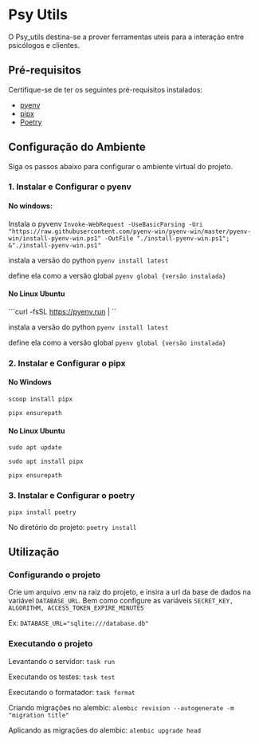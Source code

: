# Psy Utils

O Psy_utils destina-se a prover ferramentas uteis para a interação entre psicólogos e clientes.

## Pré-requisitos

Certifique-se de ter os seguintes pré-requisitos instalados:

- [pyenv](https://github.com/pyenv/pyenv)
- [pipx](https://pipxproject.github.io/pipx/)
- [Poetry](https://python-poetry.org/)

## Configuração do Ambiente

Siga os passos abaixo para configurar o ambiente virtual do projeto.

### 1. Instalar e Configurar o pyenv

#### No windows:

Instala o pyvenv
```Invoke-WebRequest -UseBasicParsing -Uri "https://raw.githubusercontent.com/pyenv-win/pyenv-win/master/pyenv-win/install-pyenv-win.ps1" -OutFile "./install-pyenv-win.ps1"; &"./install-pyenv-win.ps1"```

instala a versão do python
```pyenv install latest```

define ela como a versão global
```pyenv global {versão instalada}```

#### No Linux Ubuntu

```curl -fsSL https://pyenv.run | ``

instala a versão do python
```pyenv install latest```

define ela como a versão global
```pyenv global {versão instalada}```

### 2. Instalar e Configurar o pipx

#### No Windows

```scoop install pipx ``` 

```pipx ensurepath```

#### No Linux Ubuntu

```sudo apt update```

```sudo apt install pipx```

```pipx ensurepath```

### 3. Instalar e Configurar o poetry

```pipx install poetry```

No diretório do projeto:
```poetry install```

## Utilização

### Configurando o projeto
Crie um arquivo .env na raiz do projeto, e insira a url da base de dados na variável
```DATABASE_URL```.
Bem como configure as variáveis
```SECRET_KEY, ALGORITHM, ACCESS_TOKEN_EXPIRE_MINUTES```

Ex: ```DATABASE_URL="sqlite:///database.db"```

### Executando o projeto
Levantando o servidor: ```task run```

Executando os testes: ```task test```

Executando o formatador: ```task format```

Criando migrações no alembic: ```alembic revision --autogenerate -m "migration title"```

Aplicando as migrações do alembic: ```alembic upgrade head```
